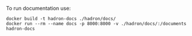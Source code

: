 To run documentation use:
```
docker build -t hadron-docs ./hadron/docs/
docker run --rm --name docs -p 8000:8000 -v ./hadron/docs/:/documents hadron-docs
```
